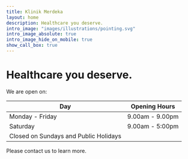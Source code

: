 ```yaml
---
title: Klinik Merdeka
layout: home
description: Healthcare you deserve.
intro_image: "images/illustrations/pointing.svg"
intro_image_absolute: true
intro_image_hide_on_mobile: true
show_call_box: true
---
```


# Healthcare you deserve.
We are open on: 

| Day                         | Opening Hours   |
| --------------------------- | --------------- |
| Monday - Friday             | 9.00am - 9.00pm |
| Saturday                    | 9.00am - 5:00pm |
| Closed on Sundays and Public Holidays         |

Please contact us to learn more.